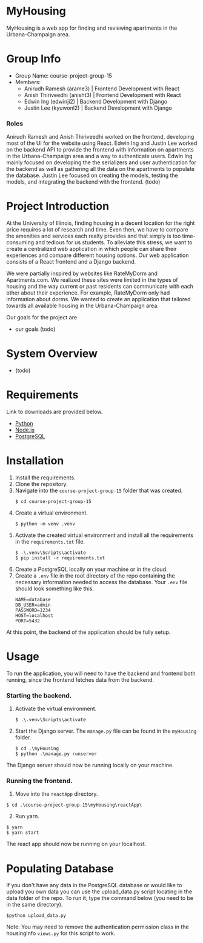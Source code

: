# MyHousing
MyHousing is a web app for finding and reviewing apartments in the Urbana-Champaign area. 

# Group Info
- Group Name: course-project-group-15
- Members: 
  - Anirudh Ramesh (arame3) | Frontend Development with React
  - Anish Thiriveedhi (anisht3) | Frontend Development with React
  - Edwin Ing (edwinji2) | Backend Development with Django
  - Justin Lee (kyuwonl2) | Backend Development with Django

### Roles
Anirudh Ramesh and Anish Thiriveedhi worked on the frontend, developing most of the UI for the website using React. Edwin Ing and Justin Lee worked on the backend API to provide the frontend with information on apartments in the Urbana-Champaign area and a way to authenticate users. Edwin Ing mainly focused on developing the the serializers and user authentication for the backend as well as gathering all the data on the apartments to populate the database. Justin Lee focused on creating the models, testing the models, and integrating the backend with the frontend. (todo)

# Project Introduction
At the University of Illinois, finding housing in a decent location for the right price requires a lot of research and time. Even then, we have to compare the amenities and services each realty provides and that simply is too time-consuming and tedious for us students. To alleviate this stress, we want to create a centralized web application in which people can share their experiences and compare different housing options. Our web application consists of a React frontend and a Django backend. 

We were partially inspired by websites like RateMyDorm and Apartments.com. We realized these sites were limited in the types of housing and the way current or past residents can communicate with each other about their experience. For example, RateMyDorm only had information about dorms. We wanted to create an application that tailored towards all available housing in the Urbana-Champaign area.

Our goals for the project are
 - our goals (todo)

# System Overview 
- (todo)

# Requirements
Link to downloads are provided below.

- [Python](https://www.python.org/downloads/)
- [Node.js](https://nodejs.org/en/)
- [PostgreSQL](https://www.postgresql.org/download/)

# Installation
1. Install the requirements.
2. Clone the repository.
3. Navigate into the `course-project-group-15` folder that was created.
   ```console
   $ cd course-project-group-15
   ```
4. Create a virtual environment. 
   ```console
   $ python -m venv .venv
   ```
5. Activate the created virtual environment and install all the requirements in the `requirements.txt` file.
   ```console
   $ .\.venv\Scripts\activate
   $ pip install -r requirements.txt
   ```
6. Create a PostgreSQL locally on your machine or in the cloud. 
7. Create a `.env` file in the root directory of the repo containing the necessary information needed to access the database. Your `.env` file should look something like this.
    ```
    NAME=database
    DB_USER=admin
    PASSWORD=1234
    HOST=localhost
    PORT=5432
    ```
At this point, the backend of the application should be fully setup.

# Usage 
To run the application, you will need to have the backend and frontend both running, since the frontend fetches data from the backend.
### Starting the backend.
1. Activate the virtual environment.
   ```console
   $ .\.venv\Scripts\activate
   ```
2. Start the Django server. The `manage.py` file can be found in the `myHousing` folder.
   ```console
   $ cd .\myHousing
   $ python .\manage.py runserver
   ```
The Django server should now be running locally on your machine.

### Running the frontend.
1. Move into the `reactApp` directory.
  ```console
  $ cd .\course-project-group-15\myHousing\reactApp\
  ```
2. Run yarn.
  ```console
  $ yarn
  $ yarn start
  ```
The react app should now be running on your localhost. 

# Populating Database
If you don't have any data in the PostgreSQL database or would like to upload you own data you can use the upload_data.py script locating in the data folder of the repo. To run it, type the command below (you need to be in the same directory).

  ```console
  $python upload_data.py
  ```
 Note: You may need to remove the authentication permission class in the housingInfo `views.py` for this script to work.
